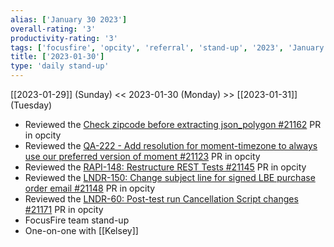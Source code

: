```yaml
---
alias: ['January 30 2023']
overall-rating: '3'
productivity-rating: '3'
tags: ['focusfire', 'opcity', 'referral', 'stand-up', '2023', 'January', 'Monday']
title: ['2023-01-30']
type: 'daily stand-up'
---
```

[[2023-01-29]] (Sunday) << 2023-01-30 (Monday) >> [[2023-01-31]] (Tuesday)

- Reviewed the [Check zipcode before extracting json_polygon #21162](https://github.com/Opcity/opcity/pull/21162) PR in opcity
- Reviewed the [QA-222 - Add resolution for moment-timezone to always use our preferred version of moment #21123](https://github.com/Opcity/opcity/pull/21123) PR in opcity
- Reviewed the [RAPI-148: Restructure REST Tests #21145](https://github.com/Opcity/opcity/pull/21145) PR in opcity
- Reviewed the [LNDR-150: Change subject line for signed LBE purchase order email #21148](https://github.com/Opcity/opcity/pull/21148) PR in opcity
- Reviewed the [LNDR-60: Post-test run Cancellation Script changes #21171](https://github.com/Opcity/opcity/pull/21171) PR in opcity
- FocusFire team stand-up
- One-on-one with [[Kelsey]]